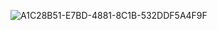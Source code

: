 

![A1C28B51-E7BD-4881-8C1B-532DDF5A4F9F](https://github.com/user-attachments/assets/ba3f3689-c5dd-45da-9f24-15c17f40aef4)

